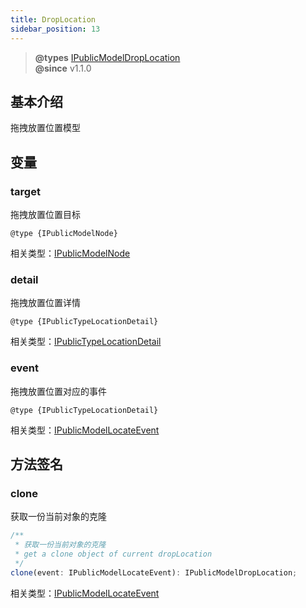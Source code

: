 ```yaml
---
title: DropLocation
sidebar_position: 13
---
```


> **@types** [IPublicModelDropLocation](https://github.com/alibaba/lowcode-engine/blob/main/packages/types/src/shell/model/drop-location.ts)<br/>
> **@since** v1.1.0


## 基本介绍

拖拽放置位置模型

## 变量

### target

拖拽放置位置目标

`@type {IPublicModelNode}`

相关类型：[IPublicModelNode](https://github.com/alibaba/lowcode-engine/blob/main/packages/types/src/shell/model/node.ts)

### detail

拖拽放置位置详情

`@type {IPublicTypeLocationDetail}`

相关类型：[IPublicTypeLocationDetail](https://github.com/alibaba/lowcode-engine/blob/main/packages/types/src/shell/type/location-detail.ts)

### event

拖拽放置位置对应的事件

`@type {IPublicTypeLocationDetail}`

相关类型：[IPublicModelLocateEvent](https://github.com/alibaba/lowcode-engine/blob/main/packages/types/src/shell/model/location-event.ts)

## 方法签名

### clone

获取一份当前对象的克隆

```typescript
/**
 * 获取一份当前对象的克隆
 * get a clone object of current dropLocation
 */
clone(event: IPublicModelLocateEvent): IPublicModelDropLocation;
```

相关类型：[IPublicModelLocateEvent](https://github.com/alibaba/lowcode-engine/blob/main/packages/types/src/shell/model/location-event.ts)